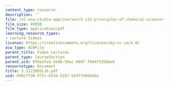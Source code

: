 ```yaml
---
content_type: resource
description: ''
file: /ol-ocw-studio-app/courses/5-112-principles-of-chemical-science-fall-2005/036c7f36571cb51b51b7b54ffe66beba_5_1122005L16.pdf
file_size: 93050
file_type: application/pdf
learning_resource_types:
- Lecture Videos
license: https://creativecommons.org/licenses/by-nc-sa/4.0/
ocw_type: OCWFile
parent_title: Video Lectures
parent_type: CourseSection
parent_uid: 0f6eafa3-3e90-56ec-6097-f69475356be6
resourcetype: Document
title: 5_1122005L16.pdf
uid: 036c7f36-571c-b51b-51b7-b54ffe66beba
---
```

